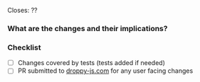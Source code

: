 Closes: ??

### What are the changes and their implications?

### Checklist

- [ ] Changes covered by tests (tests added if needed)
- [ ] PR submitted to [droppy-js.com](https://github.com/droppy-js/droppy-js.com) for any user facing changes

<!-- IMPORTANT: Make sure to check the "Allow edits from maintainers" box below this window -->
